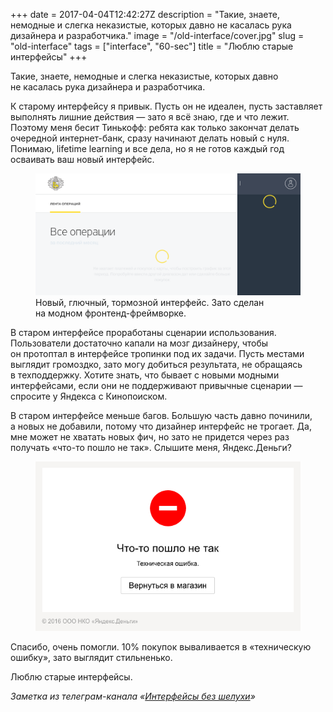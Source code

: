 +++
date = 2017-04-04T12:42:27Z
description = "Такие, знаете, немодные и слегка неказистые, которых давно не касалась рука дизайнера и разработчика."
image = "/old-interface/cover.jpg"
slug = "old-interface"
tags = ["interface", "60-sec"]
title = "Люблю старые интерфейсы"
+++

Такие, знаете, немодные и слегка неказистые, которых давно не касалась рука дизайнера и разработчика.

К старому интерфейсу я привык. Пусть он не идеален, пусть заставляет выполнять лишние действия — зато я всё знаю, где и что лежит. Поэтому меня бесит Тинькофф: ребята как только закончат делать очередной интернет-банк, сразу начинают делать новый с нуля. Понимаю, lifetime learning и все дела, но я не готов каждый год осваивать ваш новый интерфейс.

<div class="row">
<div class="col-xs-12 col-sm-10">
<figure>
  <img alt="Новый тормозной интерфейс" src="tinkoff.png" class="img-bordered">
  <figcaption>Новый, глючный, тормозной интерфейс. Зато сделан на модном фронтенд-фреймворке.</figcaption>
</figure>
</div>
</div>

В старом интерфейсе проработаны сценарии использования. Пользователи достаточно капали на мозг дизайнеру, чтобы он протоптал в интерфейсе тропинки под их задачи. Пусть местами выглядит громоздко, зато могу добиться результата, не обращаясь в техподдержку. Хотите знать, что бывает с новыми модными интерфейсами, если они не поддерживают привычные сценарии — спросите у Яндекса с Кинопоиском.

В старом интерфейсе меньше багов. Большую часть давно починили, а новых не добавили, потому что дизайнер интерфейс не трогает. Да, мне может не хватать новых фич, но зато не придется через раз получать «что-то пошло не так». Слышите меня, Яндекс.Деньги?

<div class="row">
<div class="col-xs-12 col-sm-8 col-md-6">
<figure>
  <img alt="Что-то пошло не так" src="yamoney.png">
</figure>
</div>
<div class="col-xs-12 col-sm-8 col-md-4">
    <div class="figcaption">Спасибо, очень помогли. 10% покупок вываливается в «техническую ошибку», зато выглядит стильненько.</div>
</div>
</div>

Люблю старые интерфейсы.

<div class="row">
<div class="col-xs-12 col-sm-10 col-md-8"><p><em>Заметка из телеграм-канала <span class="nowrap"><i class="far fa-star color-sin"></i> «<a href="https://t.me/dangry">Интерфейсы без шелухи</a>»</span></em></p></div>
</div>

